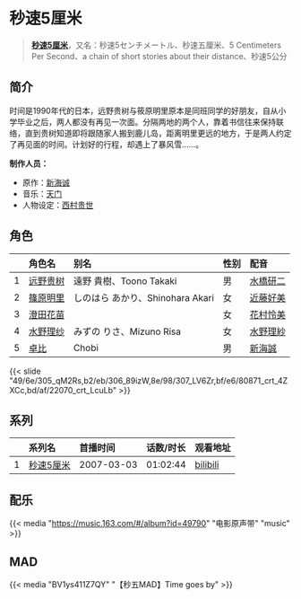 # 秒速5厘米


> <u>**[秒速5厘米](http://bgm.tv/subject/927)**</u>，又名：秒速5センチメートル、秒速五厘米、5 Centimeters Per Second、a chain of short stories about their distance、秒速5公分

## 简介


时间是1990年代的日本，远野贵树与筱原明里原本是同班同学的好朋友，自从小学毕业之后，两人都没有再见一次面。分隔两地的两个人，靠着书信往来保持联络，直到贵树知道即将跟随家人搬到鹿儿岛，距离明里更远的地方，于是两人约定了再见面的时间。计划好的行程，却遇上了暴风雪……。

**制作人员：**
- 原作：[新海诚](http://bgm.tv/person/2064)
- 音乐：[天门](http://bgm.tv/person/2065)
- 人物设定：[西村贵世](http://bgm.tv/person/3218)

## 角色

|     |   角色名   |   别名  | 性别 |  配音  |
|:--- |:------  |:----      |:---  |:--   |
| 1 | [远野贵树](http://bgm.tv/character/305) | 遠野 貴樹、Toono Takaki | 男 | [水橋研二](http://bgm.tv/person/4823) |
| 2 | [篠原明里](http://bgm.tv/character/306) | しのはら あかり、Shinohara Akari | 女 | [近藤好美](http://bgm.tv/person/7085) |
| 3 | [澄田花苗](http://bgm.tv/character/307) |  | 女 | [花村怜美](http://bgm.tv/person/4479) |
| 4 | [水野理纱](http://bgm.tv/character/80871) | みずの りさ、Mizuno Risa | 女 | [水野理紗](http://bgm.tv/person/4441) |
| 5 | [卓比](http://bgm.tv/character/22070) | Chobi | 男 | [新海誠](http://bgm.tv/person/2064) |

{{< slide "49/6e/305_qM2Rs,b2/eb/306_89izW,8e/98/307_LV6Zr,bf/e6/80871_crt_4ZXCc,bd/af/22070_crt_LcuLb" >}}

## 系列

|     | 系列名                                   | 首播时间       | 话数/时长    | 观看地址                                                     |
| :-- | :------------------------------------ | :--------- | :------- | :------------------------------------------------------- |
| 1   |[秒速5厘米](https://bgm.tv/subject/927)| 2007-03-03 | 01:02:44 | [bilibili](https://www.bilibili.com/bangumi/play/ss2688) |

## 配乐

{{< media "https://music.163.com/#/album?id=49790"  "电影原声带" "music" >}}

## MAD

{{< media  "BV1ys411Z7QY"
"【秒五MAD】Time goes by"  >}}
